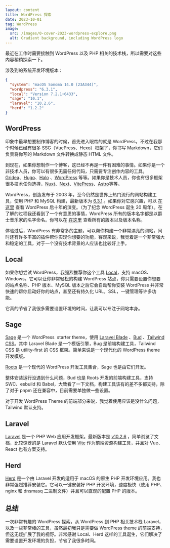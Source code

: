 ```yaml
---
layout: content
title: WordPress 探索
date: 2023-10-01
tag: WordPress
image:
  src: /images/0-cover-2023-wordpress-explore.png
  alt: Gradient background, including WordPress logo
---
```


最近在工作时需要接触到 WordPress 以及 PHP 相关的技术栈，所以需要对这些内容稍稍探索一下。

涉及到的系统开发环境版本：

```json
{
  "system": "macOS Sonoma 14.0 (23A344)",
  "wordpress": "6.3.1",
  "local": "Version 7.2.1+6433",
  "sage": "10.1",
  "laravel": "10.2.6",
  "herd": "1.2.2"
}
```
## WordPress

印象中最早想要制作博客的时候，首先进入眼帘的就是 WordPress，不过在我那个时候已经有很多 SSG（VuePress、Hexo）框架了，你书写 Markdown，它们负责将你写的 Markdown 文件转换成静态 HTML 文件。

到现在，如果你想制作一个博客，这已经不再是一件有困难的事情。如果你是一个非技术人员，你可以有很多无需任何代码，只需要专注创作内容的工具。[Gridea](https://gridea.dev)、[Hugo](https://gohugo.io)、[Halo](https://www.halo.run) 、[WordPress](https://wordpress.com/) 等等。如果你是技术人员，你也有很多框架很多技术任你选择，[Nuxt](https://nuxt.com)、[Next](https://nextjs.org)、[VitePress](https://vitepress.dev)、[Astro](https://astro.build)等等。

WordPress，创造发布于 2003 年，至今仍然是世界上热门流行的网站构建工具，使用 PHP 和 MySQL 构建，最新版本为 [6.3.1](https://wordpress.org/download/releases/) 。如果你对它感兴趣，可以 [在这里](https://wordpress.org/book/) 查看 WordPress 后十年的演变。（为了纪念 WordPress 诞生 20 周年）。在了解的过程我还看到了一个有意思的事情，WordPress 所有的版本名字都是以爵士音乐家的名字命名。你可以在 [在这里](https://wordpress.org/about/history/) 查看所有的版本以及版本名称。

体验过后，WordPress 有非常多的主题，可以帮你构建一个非常漂亮的网站，同时还有许多丰富的插件帮你实现你想要的功能，客观来说，我觉着是一个非常强大和稳定的工具，对于一个没有技术背景的人应该也比较好上手。

## Local

如果你想尝试 WordPress，我强烈推荐你这个工具 [Local](https://localwp.com)，支持 macOS、Windows。它可以让你非常轻松的构建 WordPress 站点，你只需要设置你想要的站点名称、PHP 版本、MySQL 版本之后它会自动帮你安装 WordPress 并非常快速的帮你启动好你的站点，甚至还有持久化 URL，SSL，一键管理等许多功能。

它真的节省了我很多需要设置环境的时间，让我可以专注于网站本身。

## Sage

[Sage](https://github.com/roots/sage) 是一个 WordPress  starter theme，使用 [Laravel Blade](https://laravel.com/docs/master/blade) 、[Bud](https://bud.js.org/) 、[Tailwind CSS](https://tailwindcss.com/)。其中 Laravel Blade 是一个模版引擎，Bug 是前端构建工具，Tailwind CSS 是 utility-first 的 CSS 框架。简单来说是一个现代化的 WordPress theme 开发模版。

[Roots](https://roots.io) 是一个现代的 WordPress 开发工具集合，Sage 也是由它们开发。

整体安装运行没遇到什么问题，Bud 也是 Roots 开发的前端构建工具，支持 SWC、esbuild 和 Babel，大致看了一下文档，构建工具该有的差不多都支持，除了对于 pnpm 还在兼容中，目前需要单独做一些设置。

对于开发 WordPress Theme 的前端部分来说，我觉着使用应该是没什么问题，Tailwind 默认支持。

## Laravel

[Laravel](https://laravel.com) 是一个 PHP Web 应用开发框架。最新版本是 [v10.2.6](https://github.com/laravel/laravel/releases/tag/v10.2.6) ，简单浏览了文档，比较惊讶的是 Laravel 默认使用 [Vite](https://vitejs.dev) 作为前端资源构建工具，并且对 Vue、React 也有方案支持。

## Herd

[Herd](https://herd.laravel.com) 是一个由 Laravel 开发的适用于 macOS 的原生 PHP 开发环境应用。我也非常强烈推荐安装它。它可以一键安装好 PHP 开发环境，速度极快（使用 PHP、nginx 和 dnsmasq 二进制文件）并且可以直观的配置 PHP 的版本。

## 总结

一次非常有趣的 WordPress 探索，从 WordPress 到 PHP 相关技术栈 Laravel，以及一些非常棒的工具，虽然最初我只是需要做 WordPress theme 的前端支持，但这无疑扩展了我的视野。非常感谢 Local、Herd 这样的工具诞生，它们解决了需要设置开发环境的负担，节省了我很多时间。











